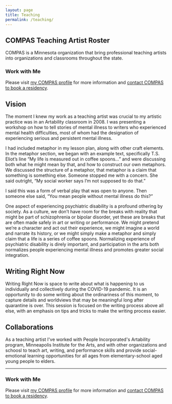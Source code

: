 ```yaml
---
layout: page
title: Teaching
permalink: /teaching/
---
```


## COMPAS Teaching Artist Roster

COMPAS is a Minnesota organization that bring professional teaching artists into organizations and classrooms throughout the state.

### Work with Me
Please visit [my COMPAS profile](https://www.compas.org/artists/alison-bergblom-johnson) for more information and [contact COMPAS to book a residency](https://www.compas.org/book).

## Vision
The moment I knew my work as a teaching artist was crucial to my artistic practice was in an Artability classroom in 2008. I was presenting a workshop on how to tell stories of mental illness to writers who experienced mental health difficulties, most of whom had the designation of experiencing serious and persistent mental illness.

I had included metaphor in my lesson plan, along with other craft elements. In the metaphor section, we began with an example text, specifically T.S. Eliot’s line “My life is measured out in coffee spoons...” and were discussing both what he might mean by that, and how to construct our own metaphors. We discussed the structure of a metaphor, that metaphor is a claim that something is something else. Someone stopped me with a concern. She said outright, “My social worker says I’m not supposed to do that.”

I said this was a form of verbal play that was open to anyone. Then someone else said, “You mean people without mental illness do this?”

One aspect of experiencing psychiatric disability is a profound othering by society. As a culture, we don’t have room for the breaks with reality that might be part of schizophrenia or bipolar disorder, yet these are breaks that are often made safely in art or writing or performance. We might pretend we’re a character and act out their experience, we might imagine a world and narrate its history, or we might simply make a metaphor and simply claim that a life is a series of coffee spoons. Normalizing experience of psychiatric disability is direly important, and participation in the arts both normalizes people experiencing mental illness and promotes greater social integration.

## Writing Right Now
Writing Right Now is space to write about what is happening to us individually and collectively during the COVID-19 pandemic. It is an opportunity to do some writing about the ordinariness of this moment, to capture details and worldviews that may be meaningful long after quarantine is over. This session is focused on the writing process above all else, with an emphasis on tips and tricks to make the writing process easier.

## Collaborations
As a teaching artist I've worked with People Incorporated's Artability program, Minneapolis Institute for the Arts, and with other organizations and schoosl to teach art, writing, and performance skills and provide social-emotional learning opportunities for all ages from elementary-school aged young people to elders.

---

### Work with Me
Please visit [my COMPAS profile](https://www.compas.org/artists/alison-bergblom-johnson) for more information and [contact COMPAS to book a residency](https://www.compas.org/book).